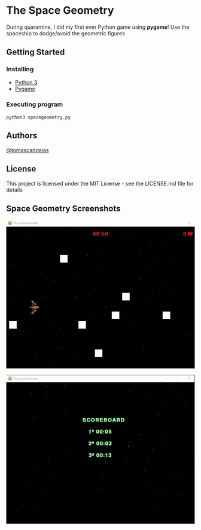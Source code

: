 # The Space Geometry
During quarantine, I did my first ever Python game using **pygame**! Use the spaceship to dodge/avoid the geometric figures

## Getting Started

### Installing

* [Python 3](https://www.python.org/downloads/)  
* [Pygame](https://www.pygame.org/wiki/GettingStarted)

### Executing program

```
python3 spacegeometry.py
```

## Authors

[@tomascandeias](https://www.linkedin.com/in/tomascandeias/)  

## License

This project is licensed under the MIT License - see the LICENSE.md file for details

## Space Geometry Screenshots

![](https://raw.githubusercontent.com/tomascandeias/the-space-geometry/master/in_game.png)

![](https://raw.githubusercontent.com/tomascandeias/The-Space-Geometry/master/scoreboard.png)
